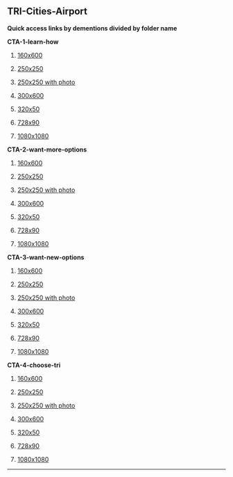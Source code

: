 
## TRI-Cities-Airport

**Quick access links by dementions divided by folder name**

**CTA-1-learn-how**
1. [160x600](https://mediaonena.github.io/TRI-Cities-Airport/CTA-1-learn-how/HTML%20160x600/TriAd-CTA1-160x600.html)

2. [250x250](https://mediaonena.github.io/TRI-Cities-Airport/CTA-1-learn-how/HTML%20250x250/TriAd-250x250.html)

3. [250x250 with photo](https://mediaonena.github.io/TRI-Cities-Airport/CTA-1-learn-how/HTML%20250x250%20with%20Photo/TriAd-250x250-withPhoto.html)

4. [300x600](https://mediaonena.github.io/TRI-Cities-Airport/CTA-1-learn-how/HTML%20300x600/TriAd-300x600.html)

5. [320x50](https://mediaonena.github.io/TRI-Cities-Airport/CTA-1-learn-how/HTML%20320x50/TriAd-320x50.html)

6. [728x90](https://mediaonena.github.io/TRI-Cities-Airport/CTA-1-learn-how/HTML%20728x90/TriAd-728x90.html)

7. [1080x1080](https://mediaonena.github.io/TRI-Cities-Airport/CTA-1-learn-how/HTML%201080x1080/TriAd-1080x1080.html)

**CTA-2-want-more-options**
1. [160x600](https://mediaonena.github.io/TRI-Cities-Airport/CTA-2-want-more-options/HTML%20160x600/TriAd-CTA2-160x600.html)

2. [250x250](https://mediaonena.github.io/TRI-Cities-Airport/CTA-2-want-more-options/HTML%20250x250/TriAd-CTA2-250x250.html)

3. [250x250 with photo](https://mediaonena.github.io/TRI-Cities-Airport/CTA-2-want-more-options/HTML%20250x250%20with%20Photo/TriAd-250x250-withPhoto.html)

4. [300x600](https://mediaonena.github.io/TRI-Cities-Airport/CTA-2-want-more-options/HTML%20300x600/TriAd-300x600.html)

5. [320x50](https://mediaonena.github.io/TRI-Cities-Airport/CTA-2-want-more-options/HTML%20320x50/TriAd-320x50.html)

6. [728x90](https://mediaonena.github.io/TRI-Cities-Airport/CTA-2-want-more-options/HTML%20728x90/TriAd-728x90.html)

7. [1080x1080](https://mediaonena.github.io/TRI-Cities-Airport/CTA-2-want-more-options/HTML%201080x1080/TriAd-1080x1080.html)

**CTA-3-want-new-options**
1. [160x600](https://mediaonena.github.io/TRI-Cities-Airport/CTA-3-want-new-options/HTML%20160x600/TriAd-CTA3-160x600.html)

2. [250x250](https://mediaonena.github.io/TRI-Cities-Airport/CTA-3-want-new-options/HTML%20250x250/TriAd-CTA3-250x250.html)

3. [250x250 with photo](https://mediaonena.github.io/TRI-Cities-Airport/CTA-3-want-new-options/HTML%20250x250%20with%20Photo/TriAd-250x250-withPhoto.html)

4. [300x600](https://mediaonena.github.io/TRI-Cities-Airport/CTA-3-want-new-options/HTML%20300x600/TriAd-300x600.html)

5. [320x50](https://mediaonena.github.io/TRI-Cities-Airport/CTA-3-want-new-options/HTML%20320x50/TriAd-320x50.html)

6. [728x90](https://mediaonena.github.io/TRI-Cities-Airport/CTA-3-want-new-options/HTML%20728x90/TriAd-728x90.html)

7. [1080x1080](https://mediaonena.github.io/TRI-Cities-Airport/CTA-3-want-new-options/HTML%201080x1080/TriAd-1080x1080.html)

**CTA-4-choose-tri**
1. [160x600](https://mediaonena.github.io/TRI-Cities-Airport/CTA-4-choose-tri/HTML%20160x600/TriAd-CTA4-160x600.html)

2. [250x250](https://mediaonena.github.io/TRI-Cities-Airport/CTA-4-choose-tri/HTML%20250x250/TriAd-CTA4-250x250.html)

3. [250x250 with photo](https://mediaonena.github.io/TRI-Cities-Airport/CTA-4-choose-tri/HTML%20250x250%20with%20Photo/TriAd-250x250-withPhoto.html)

4. [300x600](https://mediaonena.github.io/TRI-Cities-Airport/CTA-4-choose-tri/HTML%20300x600/TriAd-300x600.html)

5. [320x50](https://mediaonena.github.io/TRI-Cities-Airport/CTA-4-choose-tri/HTML%20320x50/TriAd-320x50.html)

6. [728x90](https://mediaonena.github.io/TRI-Cities-Airport/CTA-4-choose-tri/HTML%20728x90/TriAd-728x90.html)

7. [1080x1080](https://mediaonena.github.io/TRI-Cities-Airport/CTA-4-choose-tri/HTML%201080x1080/TriAd-1080x1080.html)


---